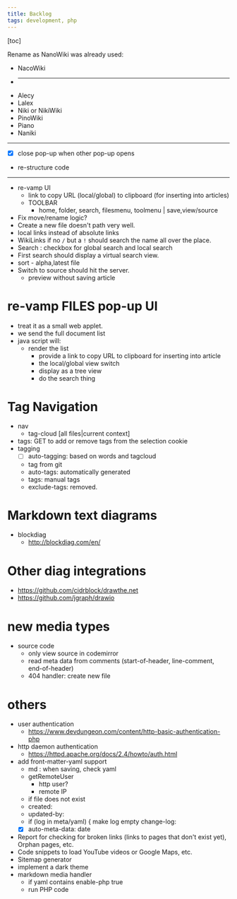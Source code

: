 ```yaml
---
title: Backlog
tags: development, php
---
```

[toc]

Rename as NanoWiki was already used:

- NacoWiki
- ***
- Alecy
- Lalex
- Niki or NikiWiki
- PinoWiki
- Piano
- Naniki


***

- [x] close pop-up when other pop-up opens
- re-structure code

***

- re-vamp UI
  - link to copy URL (local/global) to clipboard (for inserting into
    articles)
  - TOOLBAR
    - home, folder, search, filesmenu, toolmenu | save,view/source
- Fix move/rename logic?
- Create a new file doesn't path very well.
- local links instead of absolute links
- WikiLinks if no `/` but a `!` should search the name all
  over the place.
- Search : checkbox for global search and local search
- First search should display a virtual search view.
- sort - alpha,latest file
- Switch to source should hit the server.
  - preview without saving article

# re-vamp FILES pop-up UI

- treat it as a small web applet.
- we send the full document list
- java script will:
  - render the list
    - provide a link to copy URL to clipboard for inserting into article
    - the local/global view switch
    - display as a tree view
    - do the search thing

# Tag Navigation

- nav
  - tag-cloud [all files|current context]
- tags: GET to add or remove tags from the selection cookie
- tagging
  - [ ] auto-tagging: based on words and tagcloud
  - tag from git
  - auto-tags: automatically generated
  - tags: manual tags
  - exclude-tags: removed.


# Markdown text diagrams

- blockdiag
  - http://blockdiag.com/en/

# Other diag integrations

- https://github.com/cidrblock/drawthe.net
- https://github.com/jgraph/drawio

# new media types

- source code
  - only view source in codemirror
  - read meta data from comments (start-of-header, line-comment, end-of-header)
  - 404 handler: create new file

# others

- user authentication
  - https://www.devdungeon.com/content/http-basic-authentication-php
- http daemon authentication
  - https://httpd.apache.org/docs/2.4/howto/auth.html
- add front-matter-yaml support
  - md : when saving, check yaml
  - getRemoteUser
      - http user?
      - remote IP
  - if file does not exist
  - created: <date> <remote-user>
  - updated-by: <remote-user>
  - if (log in meta/yaml) {
    make log empty
    change-log: <date> <remote-user> <log-msg>
  - [x] auto-meta-data: date
- Report for checking for broken links (links to pages that don't exist yet), Orphan pages, etc.
- Code snippets to load YouTube videos or Google Maps, etc.
- Sitemap generator
- implement a dark theme
- markdown media handler
  - if yaml contains enable-php true
  - run PHP code


